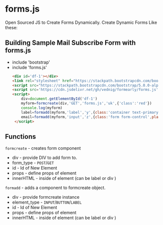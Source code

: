 # forms.js
Open Sourced JS to Create Forms Dynamically.
Create Dynamic Forms Like these:<br />
## **Building Sample Mail Subscribe Form with forms.js**
<ul>
<li>include 'bootstrap'
<li>include 'forms.js'
 
```html
<div id='df-1'></div>
<link rel="stylesheet" href="https://stackpath.bootstrapcdn.com/bootstrap/5.0.0-alpha2/css/bootstrap.min.css" integrity="sha384-DhY6onE6f3zzKbjUPRc2hOzGAdEf4/Dz+WJwBvEYL/lkkIsI3ihufq9hk9K4lVoK" crossorigin="anonymous">
<script src="https://stackpath.bootstrapcdn.com/bootstrap/5.0.0-alpha2/js/bootstrap.min.js" integrity="sha384-5h4UG+6GOuV9qXh6HqOLwZMY4mnLPraeTrjT5v07o347pj6IkfuoASuGBhfDsp3d" crossorigin="anonymous"></script>
<script src='https://cdn.jsdelivr.net/gh/vednig/formearly/forms.js'></script>
<script>
    div=document.getElementById('df-1')
    myform=formcreate(div,'GET','forms.js','uk',{'class':'red'})
    console.log(myform)
    label=formadd(myform,'label','y',{class:'container text-primary',value:'Go'},'Subscribe to Email')
    email=formadd(myform,'input','z',{class:'form form-control',placeholder:'Email-Address'})
 </script>
```
</ul>


## **Functions**
`formcreate` - creates form component <br>
  - div - provide DIV to add form to. <br>
  - form_type - `POST`/`GET` <br>
  - id - Id of New Element <br>
  - props - define props of element <br>
  - innerHTML - inside of element (can be label or div ) <br>
  
`formadd` - adds a component to formcreate object. <br>
  - div - provide formcreate instance <br>
  - element_type - `INPUT`/`BUTTON`/`LABEL` <br>
  - id - Id of New Element <br>
  - props - define props of element <br>
  - innerHTML - inside of element (can be label or div ) <br>
